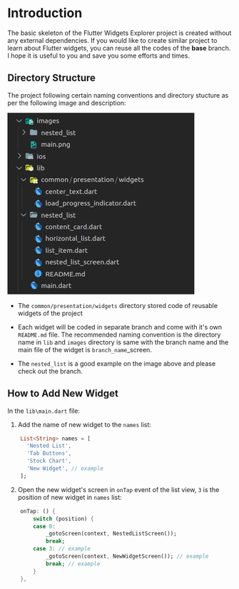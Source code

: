 # Introduction

The basic skeleton of the Flutter Widgets Explorer project is created without any external dependencies. If you would like to create similar project to learn about Flutter widgets, you can reuse all the codes of the __base__ branch. I hope it is useful to you and save you some efforts and times.

## Directory Structure

The project following certain naming conventions and directory stucture as per the following image and description:
<p> 
<img alt="Directory Structure" src="images/directory_structure.png" />
</p>

- The `common/presentation/widgets` directory stored code of reusable widgets of the project

- Each widget will be coded in separate branch and come with it's own `README.md` file. The recommended naming convention is the directory name in `lib` and `images` directory is same with the branch name and the main file of the widget is `branch_name`_screen.

- The `nested_list` is a good example on the image above and please check out the branch.

## How to Add New Widget
In the `lib\main.dart` file:
1. Add the name of new widget to the `names` list:
```dart
    List<String> names = [
      'Nested List',
      'Tab Buttons',
      'Stock Chart',
      'New Widget', // example
    ];
```
2. Open the new widget's screen in `onTap` event of the list view, `3` is the position of new widget in `names` list:
```dart
    onTap: () {
        switch (position) {
        case 0:
            _gotoScreen(context, NestedListScreen());
            break;
        case 3: // example
            _gotoScreen(context, NewWidgetScreen()); // example
            break; // example
        }
    },
```
